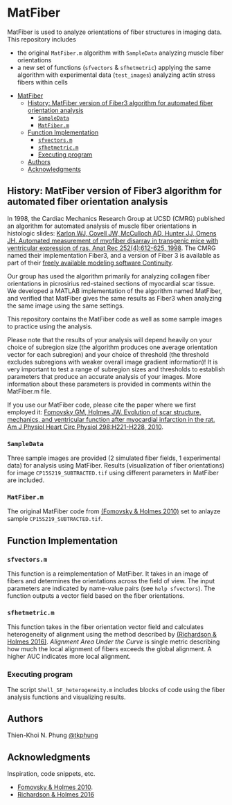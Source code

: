 # MatFiber

MatFiber is used to analyze orientations of fiber structures in imaging data. This repository includes 

* the original `MatFiber.m` algorithm with `SampleData` analyzing muscle fiber orientations
* a new set of functions (`sfvectors` & `sfhetmetric`) applying the same algorithm with experimental data (`test_images`) analyzing actin stress fibers within cells

- [MatFiber](#matfiber)
  - [History: MatFiber version of Fiber3 algorithm for automated fiber orientation analysis](#history-matfiber-version-of-fiber3-algorithm-for-automated-fiber-orientation-analysis)
    - [`SampleData`](#sampledata)
    - [`MatFiber.m`](#matfiberm)
  - [Function Implementation](#function-implementation)
    - [`sfvectors.m`](#sfvectorsm)
    - [`sfhetmetric.m`](#sfhetmetricm)
    - [Executing program](#executing-program)
  - [Authors](#authors)
  - [Acknowledgments](#acknowledgments)

## History: MatFiber version of Fiber3 algorithm for automated fiber orientation analysis

In 1998, the Cardiac Mechanics Research Group at UCSD (CMRG) published an algorithm for automated analysis of muscle fiber orientations in histologic slides: [Karlon WJ, Covell JW, McCulloch AD, Hunter JJ, Omens JH. Automated measurement of myofiber disarray in transgenic mice with ventricular expression of ras. Anat Rec 252(4):612-625, 1998](http://www.ncbi.nlm.nih.gov/pubmed/9845212). The CMRG named their implementation Fiber3, and a version of Fiber 3 is available as part of their [freely available modeling software Continuity](http://continuity.ucsd.edu/Continuity).

Our group has used the algorithm primarily for analyzing collagen fiber orientations in picrosirius red-stained sections of myocardial scar tissue. We developed a MATLAB implementation of the algorithm named MatFiber, and verified that MatFiber gives the same results as Fiber3 when analyzing the same image using the same settings.

This repository contains the MatFiber code as well as some sample images to practice using the analysis.

Please note that the results of your analysis will depend heavily on your choice of subregion size (the algorithm produces one average orientation vector for each subregion) and your choice of threshold (the threshold excludes subregions with weaker overall image gradient information)! It is very important to test a range of subregion sizes and thresholds to establish parameters that produce an accurate analysis of your images. More information about these parameters is provided in comments within the MatFiber.m file.

If you use our MatFiber code, please cite the paper where we first employed it: [Fomovsky GM, Holmes JW. Evolution of scar structure, mechanics, and ventricular function after myocardial infarction in the rat. Am J Physiol Heart Circ Physiol 298:H221-H228, 2010](http://www.ncbi.nlm.nih.gov/pubmed/19897714).

### `SampleData`

Three sample images are provided (2 simulated fiber fields, 1 experimental data) for analysis using MatFiber. Results (visualization of fiber orientations) for image `CP15S219_SUBTRACTED.tif` using different parameters in MatFiber are included.

### `MatFiber.m`

The original MatFiber code from [(Fomovsky & Holmes 2010)](http://www.ncbi.nlm.nih.gov/pubmed/19897714) set to anlayze sample `CP15S219_SUBTRACTED.tif`.

## Function Implementation

### `sfvectors.m`

This function is a reimplementation of MatFiber. It takes in an image of fibers and determines the orientations across the field of view. The input parameters are indicated by name-value pairs (see `help sfvectors`). The function outputs a vector field based on the fiber orientations.


### `sfhetmetric.m`

This function takes in the fiber orientation vector field and calculates heterogeneity of alignment using the method described by [(Richardson & Holmes 2016)](https://pubmed.ncbi.nlm.nih.gov/27224491/). _Alignment Area Under the Curve_ is single metric describing how much the local alignment of fibers exceeds the global alignment. A higher AUC indicates more local alignment.

### Executing program

The script `Shell_SF_heterogeneity.m` includes blocks of code using the fiber analysis functions and visualizing results.

## Authors

Thien-Khoi N. Phung
[@tkphung](https://twitter.com/tkphung)


## Acknowledgments

Inspiration, code snippets, etc.
* [Fomovsky & Holmes 2010](http://www.ncbi.nlm.nih.gov/pubmed/19897714).
* [Richardson & Holmes 2016](https://pubmed.ncbi.nlm.nih.gov/27224491/)